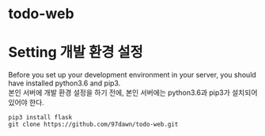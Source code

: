 # todo-web

# Setting 개발 환경 설정
Before you set up your development environment in your server, you should have installed python3.6 and pip3.\
본인 서버에 개발 환경 설정을 하기 전에, 본인 서버에는 python3.6과 pip3가 설치되어 있어야 한다.

```
pip3 install flask
git clone https://github.com/97dawn/todo-web.git
```


